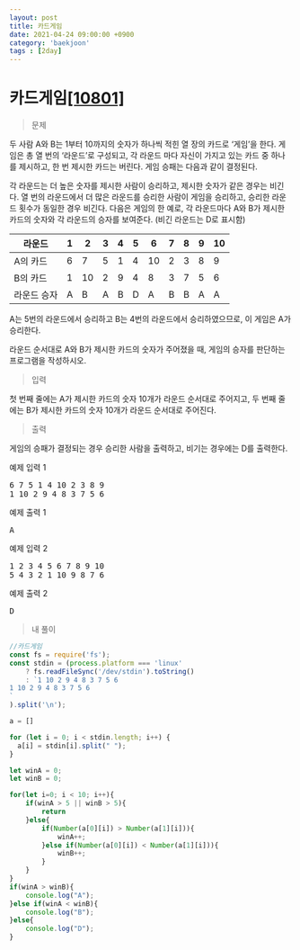 ```yaml
---
layout: post
title: 카드게임
date: 2021-04-24 09:00:00 +0900
category: 'baekjoon'
tags : [2day]
---
```

# 카드게임[[10801]][카드게임]
>문제

두 사람 A와 B는 1부터 10까지의 숫자가 하나씩 적힌 열 장의 카드로 ‘게임’을 한다. 게임은 총 열 번의 ‘라운드’로 구성되고, 각 라운드 마다 자신이 가지고 있는 카드 중 하나를 제시하고, 한 번 제시한 카드는 버린다. 게임 승패는 다음과 같이 결정된다. 

각 라운드는 더 높은 숫자를 제시한 사람이 승리하고, 제시한 숫자가 같은 경우는 비긴다. 
열 번의 라운드에서 더 많은 라운드를 승리한 사람이 게임을 승리하고, 승리한 라운드 횟수가 동일한 경우 비긴다. 
다음은 게임의 한 예로, 각 라운드마다 A와 B가 제시한 카드의 숫자와 각 라운드의 승자를 보여준다. (비긴 라운드는 D로 표시함)

|라운드|1|2|3|4|5|6|7|8|9|10|
|--------|---|---|---|---|---|---|---|---|---|---|
|A의 카드|6|7|5|1|4|10|2|3|8|9|
|B의 카드|1|10|2|9|4|8|3|7|5|6|
|라운드 승자|A|B|A|B|D|A|B|B|A|A|

A는 5번의 라운드에서 승리하고 B는 4번의 라운드에서 승리하였으므로, 이 게임은 A가 승리한다. 

라운드 순서대로 A와 B가 제시한 카드의 숫자가 주어졌을 때, 게임의 승자를 판단하는 프로그램을 작성하시오.
>입력

첫 번째 줄에는 A가 제시한 카드의 숫자 10개가 라운드 순서대로 주어지고, 두 번째 줄에는 B가 제시한 카드의 숫자 10개가 라운드 순서대로 주어진다.

>출력

게임의 승패가 결정되는 경우 승리한 사람을 출력하고, 비기는 경우에는 D를 출력한다. 

<div class="col-md-12 mt-20">
	<div class="row">
		<div class="col-md-6 pl-0">
			<section id="sampleinput1">
                <div class="headline">
                <p>예제 입력 1</p>
                </div>
			    <pre class="sampledata" id="sample-input-1">6 7 5 1 4 10 2 3 8 9<br>1 10 2 9 4 8 3 7 5 6</pre>
		    </section>
	    </div>
	    <div class="col-md-6 pl-0">
		    <section id="sampleoutput1">
                <div class="headline">
                <p>예제 출력 1</p>
                </div>
                <pre class="sampledata" id="sample-output-1">A</pre>
            </section>
	    </div>
	</div>
    <div class="row">
        <div class="col-md-6 pl-0">
			<section id="sampleinput1">
                <div class="headline">
                <p>예제 입력 2</p>
                </div>
			    <pre class="sampledata" id="sample-input-1">1 2 3 4 5 6 7 8 9 10<br>5 4 3 2 1 10 9 8 7 6</pre>
		    </section>
	    </div>
	    <div class="col-md-6 pl-0">
		    <section id="sampleoutput1">
                <div class="headline">
                <p>예제 출력 2</p>
                </div>
                <pre class="sampledata" id="sample-output-1">D</pre>
            </section>
	    </div>
    </div>
</div>

>내 풀이

```javascript
//카드게임
const fs = require('fs');
const stdin = (process.platform === 'linux'
    ? fs.readFileSync('/dev/stdin').toString()
    : `1 10 2 9 4 8 3 7 5 6
1 10 2 9 4 8 3 7 5 6
`
).split('\n');

a = []

for (let i = 0; i < stdin.length; i++) {
  a[i] = stdin[i].split(" ");
}

let winA = 0;
let winB = 0;

for(let i=0; i < 10; i++){
    if(winA > 5 || winB > 5){
        return
    }else{
        if(Number(a[0][i]) > Number(a[1][i])){
            winA++;
        }else if(Number(a[0][i]) < Number(a[1][i])){
            winB++;
        }
    }
}
if(winA > winB){
    console.log("A");
}else if(winA < winB){
    console.log("B");
}else{
    console.log("D");
}
```

[카드게임]:https://www.acmicpc.net/problem/10801